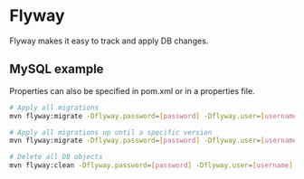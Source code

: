 # Flyway

Flyway makes it easy to track and apply DB changes.

## MySQL example

Properties can also be specified in pom.xml or in a properties file.

````bash
# Apply all migrations
mvn flyway:migrate -Dflyway.password=[password] -Dflyway.user=[username] -Dflyway.url=jdbc:mysql://[hostname]/[database]

# Apply all migrations up until a specific version
mvn flyway:migrate -Dflyway.password=[password] -Dflyway.user=[username] -Dflyway.url=jdbc:mysql://[hostname]/[database] -Dflyway.target=[version]

# Delete all DB objects
mvn flyway:clean -Dflyway.password=[password] -Dflyway.user=[username] -Dflyway.url=jdbc:mysql://[hostname]/[database]
````